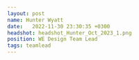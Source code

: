 ```yaml
---
layout: post
name: Hunter Wyatt
date:   2022-11-30 23:30:35 +0300
headshot: headshot_Hunter_Oct_2023_1.png
position: WE Design Team Lead
tags: teamlead
---
```

